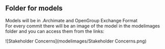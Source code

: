 ## Folder for models
Models will be in .Archimate and OpenGroup Exchange Format  
For every commit there will be an image of the model in the modelimages folder and you can access them from the links:

![Stakeholder Concerns](modelimages/Stakeholder Concerns.png)
